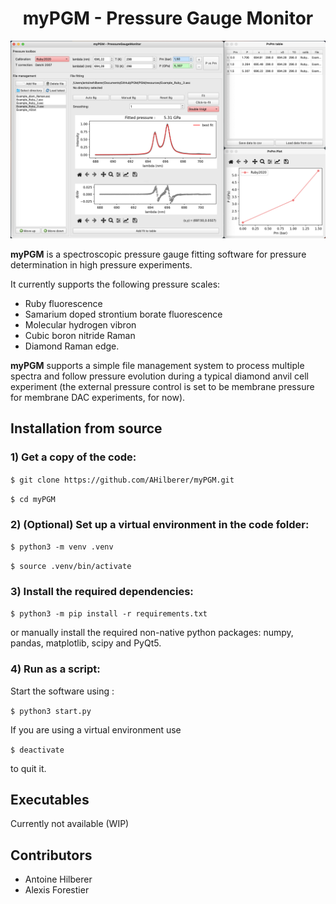 <h1 align="center"> myPGM - Pressure Gauge Monitor </h1>

<div align="center">
<img alt="Demo myPGM UI" src="myPGM/resources/UI_demo.png"> </img>
</div>

**myPGM** is a spectroscopic pressure gauge fitting software for pressure determination in high pressure experiments.

It currently supports the following pressure scales:
- Ruby fluorescence
- Samarium doped strontium borate fluorescence
- Molecular hydrogen vibron
- Cubic boron nitride Raman
- Diamond Raman edge.

**myPGM** supports a simple file management system to process multiple spectra and follow pressure evolution during a typical diamond anvil cell experiment (the external pressure control is set to be membrane pressure for membrane DAC experiments, for now).

## Installation from source

### 1) Get a copy of the code:

`$ git clone https://github.com/AHilberer/myPGM.git`

`$ cd myPGM`

### 2) (Optional) Set up a virtual environment in the code folder:

`$ python3 -m venv .venv`

`$ source .venv/bin/activate`

### 3) Install the required dependencies:

`$ python3 -m pip install -r requirements.txt `

or manually install the required non-native python packages: numpy, pandas, matplotlib, scipy and PyQt5.

### 4) Run as a script:

Start the software using :

`$ python3 start.py`

If you are using a virtual environment use

`$ deactivate`

to quit it.

## Executables
Currently not available (WIP)

## Contributors

- Antoine Hilberer
- Alexis Forestier

